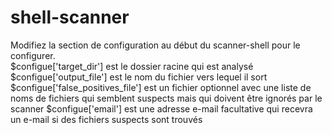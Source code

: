 # shell-scanner
 Modifiez la section de configuration au début du scanner-shell pour le configurer.  
 $configue['target_dir'] est le dossier racine qui est analysé $configue['output_file'] est le nom du fichier vers lequel il sort 
 $configue['false_positives_file'] est un fichier optionnel avec une liste de noms de fichiers qui semblent suspects mais qui doivent être ignorés par le scanner 
 $configue['email'] est une adresse e-mail facultative qui recevra un e-mail si des fichiers suspects sont trouvés
